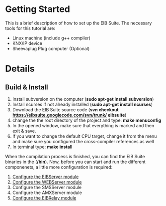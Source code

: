 # Getting Started #

This is a brief description of how to set up the EIB Suite.
The necessary tools for this tutorial are:
  * Linux machine (include g++ compiler)
  * KNX/IP device
  * Sheevaplug Plug computer (Optional)

# Details #
## Build & Install ##
  1. Install subversion on the computer (**sudo apt-get install subversion**)
  1. Install ncurses if not already installed (**sudo apt-get install ncurses**)
  1. Download the EIB Suite source code (**svn checkout https://eibsuite.googlecode.com/svn/trunk/ eibsuite**)
  1. change the the root directory of the project and type: **make menuconfig**
  1. In the opened window, make sure that everything is marked and then exit & save.
  1. If you want to change the default CPU target, change it from the menu and make sure you configured the cross-compiler references as well
  1. In terminal type: **make install**

When the compilation process is finished, you can find the EIB Suite binaries in the (**<root project>/bin**).
Now, before you can start and run the different componenets, a little more configuration is required:
  1. [Configure the EIBServer module](http://code.google.com/p/eibsuite/wiki/EIBServer)
  1. [Configure the WEBServer module](http://code.google.com/p/eibsuite/wiki/WEBServer)
  1. Configure the SMSServer module
  1. Configure the AMXServer module
  1. [Configure the EIBRelay module](http://code.google.com/p/eibsuite/wiki/EIBRelay)